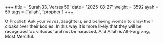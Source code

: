 +++
title = 'Surah 33, Verses 59'
date = '2025-08-27'
weight = 3592
ayah = 59
tags = ["allah", "prophet"]
+++

O Prophet! Ask your wives, daughters, and believing women to draw their cloaks over their bodies. In this way it is more likely that they will be recognized ˹as virtuous˺ and not be harassed. And Allah is All-Forgiving, Most Merciful. 